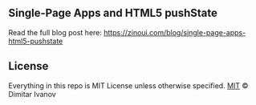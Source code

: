 [](#spa)Single-Page Apps and HTML5 pushState
--------------
Read the full blog post here: https://zinoui.com/blog/single-page-apps-html5-pushstate

[](#license)License
--------------
Everything in this repo is MIT License unless otherwise specified.
[MIT](/riverside/pushstate/LICENSE.md) &copy; Dimitar Ivanov